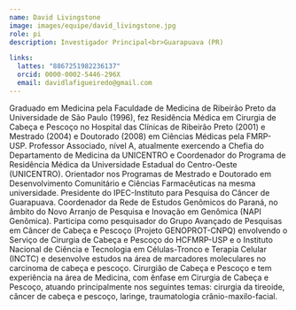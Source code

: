 ```yaml
---
name: David Livingstone
image: images/equipe/david_livingstone.jpg
role: pi
description: Investigador Principal<br>Guarapuava (PR)

links:
  lattes: "8867251982236137"
  orcid: 0000-0002-5446-296X
  email: davidlafigueiredo@gmail.com
---
```


Graduado em Medicina pela Faculdade de Medicina de Ribeirão Preto da Universidade de São Paulo (1996), fez Residência Médica em Cirurgia de Cabeça e Pescoço no Hospital das Clínicas de Ribeirão Preto (2001) e Mestrado (2004) e Doutorado (2008) em Ciências Médicas pela FMRP-USP. Professor Associado, nível A, atualmente exercendo a Chefia do Departamento de Medicina da UNICENTRO e Coordenador do Programa de Residência Médica da Universidade Estadual do Centro-Oeste (UNICENTRO). Orientador nos Programas de Mestrado e Doutorado em Desenvolvimento Comunitário e Ciências Farmacêuticas na mesma universidade. Presidente do IPEC-Instituto para Pesquisa do Câncer de Guarapuava. Coordenador da Rede de Estudos Genômicos do Paraná, no âmbito do Novo Arranjo de Pesquisa e Inovação em Genômica (NAPI Genômica). Participa como pesquisador do Grupo Avançado de Pesquisas em Câncer de Cabeça e Pescoço (Projeto GENOPROT-CNPQ) envolvendo o Serviço de Cirurgia de Cabeça e Pescoço do HCFMRP-USP e o Instituto Nacional de Ciência e Tecnologia em Células-Tronco e Terapia Celular (INCTC) e desenvolve estudos na área de marcadores moleculares no carcinoma de cabeça e pescoço. Cirurgião de Cabeça e Pescoço e tem experiência na área de Medicina, com ênfase em Cirurgia de Cabeça e Pescoço, atuando principalmente nos seguintes temas: cirurgia da tireoide, câncer de cabeça e pescoço, laringe, traumatologia crânio-maxilo-facial. 
